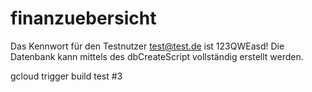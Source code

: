 # finanzuebersicht
Das Kennwort für den Testnutzer test@test.de ist 123QWEasd!
Die Datenbank kann mittels des dbCreateScript vollständig erstellt werden.

gcloud trigger build test #3
